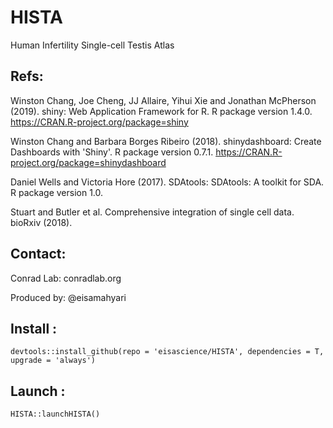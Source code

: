 # HISTA
Human Infertility Single-cell Testis Atlas

## Refs:

Winston Chang, Joe Cheng, JJ Allaire, Yihui Xie and Jonathan McPherson (2019). shiny: Web Application
  Framework for R. R package version 1.4.0. https://CRAN.R-project.org/package=shiny
  
Winston Chang and Barbara Borges Ribeiro (2018). shinydashboard: Create Dashboards with 'Shiny'. R
  package version 0.7.1. https://CRAN.R-project.org/package=shinydashboard
  
Daniel Wells and Victoria Hore (2017). SDAtools: SDAtools: A toolkit for SDA. R package version 1.0.

Stuart and Butler et al. Comprehensive integration of single cell data. bioRxiv (2018).


## Contact: 

Conrad Lab: conradlab.org

Produced by: @eisamahyari


## Install : 


    devtools::install_github(repo = 'eisascience/HISTA', dependencies = T, upgrade = 'always')

## Launch : 

    HISTA::launchHISTA()
  
